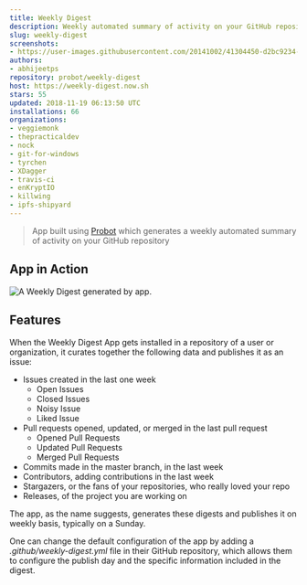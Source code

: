 ```yaml
---
title: Weekly Digest
description: Weekly automated summary of activity on your GitHub repository
slug: weekly-digest
screenshots:
- https://user-images.githubusercontent.com/20141002/41304450-d2bc9234-6e8d-11e8-965d-649ed2d04651.gif
authors:
- abhijeetps
repository: probot/weekly-digest
host: https://weekly-digest.now.sh
stars: 55
updated: 2018-11-19 06:13:50 UTC
installations: 66
organizations:
- veggiemonk
- thepracticaldev
- nock
- git-for-windows
- tyrchen
- XDagger
- travis-ci
- enKryptIO
- killwing
- ipfs-shipyard
---
```

> App built using [Probot](https://probot.github.io/) which generates a weekly automated summary of activity on your GitHub repository
## App in Action ##
![A Weekly Digest generated by app.](https://user-images.githubusercontent.com/20141002/41304450-d2bc9234-6e8d-11e8-965d-649ed2d04651.gif)

## Features ##

When the Weekly Digest App gets installed in a repository of a user or organization, it curates together the following data and publishes it as an issue:

- Issues created in the last one week
  - Open Issues
  - Closed Issues
  - Noisy Issue
  - Liked Issue
- Pull requests opened, updated, or merged in the last pull request
  - Opened Pull Requests
  - Updated Pull Requests
  - Merged Pull Requests
- Commits made in the master branch, in the last week
- Contributors, adding contributions in the last week
- Stargazers, or the fans of your repositories, who really loved your repo
- Releases, of the project you are working on

The app, as the name suggests, generates these digests and publishes it on weekly basis, typically on a Sunday. 

One can change the default configuration of the app by adding a _.github/weekly-digest.yml_ file in their GitHub repository, which allows them to configure the publish day and the specific information included in the digest.
